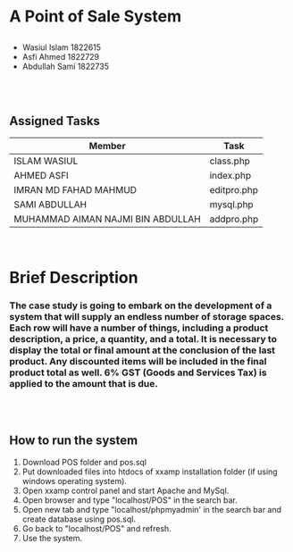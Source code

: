 # A Point of Sale System


##
- Wasiul Islam 1822615
- Asfi Ahmed 1822729
- Abdullah Sami 1822735


<br>
<br>

## Assigned Tasks

| Member | Task |
| ----------- | ----------- |
| ISLAM WASIUL | class.php |
| AHMED ASFI | index.php |
| IMRAN MD FAHAD MAHMUD| editpro.php |
| SAMI ABDULLAH | mysql.php |
| MUHAMMAD AIMAN NAJMI BIN ABDULLAH | addpro.php |
<br>

# Brief Description

### The case study is going to embark on the development of a system that will supply an endless number of storage spaces. Each row will have a number of things, including a product description, a price, a quantity, and a total. It is necessary to display the total or final amount at the conclusion of the last product. Any discounted items will be included in the final product total as well. 6% GST (Goods and Services Tax) is applied to the amount that is due.
 <br>
 <br>

## How to run the system
1. Download POS folder and pos.sql
2. Put downloaded files into htdocs of xxamp installation folder (if using windows operating system).
3. Open xxamp control panel and start Apache and MySql.
4. Open browser and type "localhost/POS" in the search bar.
5. Open new tab and type "localhost/phpmyadmin' in the search bar and create database using pos.sql.
6. Go back to "localhost/POS" and refresh.
7. Use the system.
